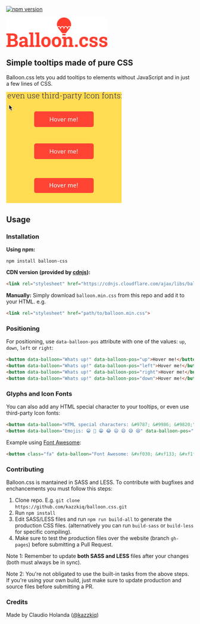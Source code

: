 [![npm version](https://badge.fury.io/js/balloon-css.svg)](https://www.npmjs.com/package/balloon-css)

<img src="logo.png" width="272" style="margin:0 auto" align="center" />

## Simple tooltips made of pure CSS
Balloon.css lets you add tooltips to elements without JavaScript and in just a few lines of CSS.

<img src="sample.gif" width="310" />

## Usage

### Installation

**Using npm:**
```
npm install balloon-css
```

**CDN version (provided by [cdnjs](https://github.com/cdnjs/cdnjs)):**
```html
<link rel="stylesheet" href="https://cdnjs.cloudflare.com/ajax/libs/balloon-css/0.2.4/balloon.min.css">
```

**Manually:**
Simply download `balloon.min.css` from this repo and add it to your HTML. e.g.

```html
<link rel="stylesheet" href="path/to/balloon.min.css">
```

### Positioning
For positioning, use `data-balloon-pos` attribute with one of the values: `up`, `down`, `left` or `right`:

```html
<button data-balloon="Whats up!" data-balloon-pos="up">Hover me!</button>
<button data-balloon="Whats up!" data-balloon-pos="left">Hover me!</button>
<button data-balloon="Whats up!" data-balloon-pos="right">Hover me!</button>
<button data-balloon="Whats up!" data-balloon-pos="down">Hover me!</button>
```

### Glyphs and Icon Fonts
You can also add any HTML special character to your tooltips, or even use third-party Icon fonts:

```html
<button data-balloon="HTML special characters: &#9787; &#9986; &#9820;" data-balloon-pos="up">Hover me!</button>
<button data-balloon="Emojis: 😀 😬 😁 😂 😃 😄 😅 😆" data-balloon-pos="up">Hover me!</button>
```

Example using [Font Awesome](https://fortawesome.github.io/Font-Awesome/):

```html
<button class="fa" data-balloon="Font Awesome: &#xf030; &#xf133; &#xf1fc; &#xf03e; &#xf1f8;" data-balloon-pos="up">Hover me!</button>
```

### Contributing
Balloon.css is mantained in SASS and LESS. To contribute with bugfixes and enchancements you must follow this steps:

1. Clone repo. E.g. `git clone https://github.com/kazzkiq/balloon.css.git`
2. Run `npm install`
3. Edit SASS/LESS files and run `npm run build-all` to generate the production CSS files. (alternatively you can run `build-sass` or `build-less` for specific compiling).
4. Make sure to test the production files over the website (branch `gh-pages`) before submitting a Pull Request.

Note 1: Remember to update **both SASS and LESS** files after your changes (both must always be in sync).

Note 2: You're not obligated to use the built-in tasks from the above steps. If you're using your own build, just make sure to update production and source files before submitting a PR.


### Credits

Made by Claudio Holanda ([@kazzkiq](https://twitter.com/kazzkiq))
